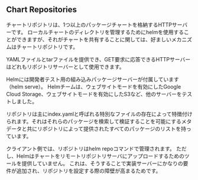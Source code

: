 ## Chart Repositories

チャートリポジトリは、1つ以上のパッケージチャートを格納するHTTPサーバーです。 ローカルチャートのディレクトリを管理するためにhelmを使用することができますが、それがチャートを共有することに関しては、好ましいメカニズムはチャートリポジトリです。

YAMLファイルとtarファイルを提供でき、GET要求に応答できるHTTPサーバーはどれもリポジトリサーバーとして使用できます。

Helmには開発者テスト用の組み込みパッケージサーバーが付属しています（helm serve）。 Helmチームは、ウェブサイトモードを有効にしたGoogle Cloud Storage、ウェブサイトモードを有効にしたS3など、他のサーバーをテストしました。

リポジトリは主にindex.yamlと呼ばれる特別なファイルの存在によって特徴付けられます。それはそれらのパッケージを検索して検証することを可能にするメタデータと共にリポジトリによって提供されたすべてのパッケージのリストを持っています。

クライアント側では、リポジトリはhelm repoコマンドで管理されます。 ただし、Helmはチャートをリモートリポジトリサーバにアップロードするためのツールを提供していません。 これは、そうすることで実装サーバーにかなりの要件が追加され、リポジトリを設定する際の障壁が高まるためです。